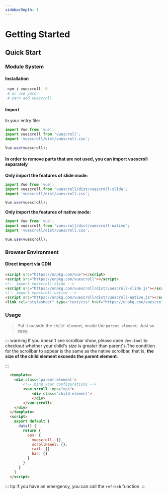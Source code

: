 ```yaml
---
sidebarDepth: 1
---
```


# Getting Started

## Quick Start

### Module System

#### Installation

```bash
 npm i vuescroll -S
 # or use yarn
 # yarn add vuescroll
```

#### Import

In your entry file:

```javascript
import Vue from 'vue';
import vuescroll from 'vuescroll';
import 'vuescroll/dist/vuescroll.css';

Vue.use(vuescroll);
```

#### In order to remove parts that are not used, you can import vuescroll separately

**Only import the features of slide mode:**

```javascript
import Vue from 'vue';
import vuescroll from 'vuescroll/dist/vuescroll-slide';
import 'vuescroll/dist/vuescroll.css';

Vue.use(vuescroll);
```

**Only import the features of native mode:**

```javascript
import Vue from 'vue';
import vuescroll from 'vuescroll/dist/vuescroll-native';
import 'vuescroll/dist/vuescroll.css';

Vue.use(vuescroll);
```

### Browser Environment

#### Direct import via CDN

```html
<script src="https://unpkg.com/vue"></script>
<script src="https://unpkg.com/vuescroll"></script>
<!-- import vuescroll-slide -->
<script src="https://unpkg.com/vuescroll/dist/vuescroll-slide.js"></script>
<!-- import vuescroll-native -->
<script src="https://unpkg.com/vuescroll/dist/vuescroll-native.js"></script>
<link rel="stylesheet" type="text/css" href="https://unpkg.com/vuescroll/dist/vuescroll.css" />
```

### Usage

> Put it outside the `child element`, inside the `parent element`. Just so easy.

::: warning
If you doesn't see scrollbar show, please open `dev-tool` to checkout whether your child's size is greater than parent's.The condition for the scrollbar to appear is the same as the native scrollbar, that is, **the size of the child element exceeds the parent element**.

:::

```html
  <template>
    <div class='parent-element'>
        <!-- bind your configurations -->
        <vue-scroll :ops="ops">
            <div class='child-element'>
            </div>
        </vue-scroll>
    </div>
  </template>
  <script>
    export default {
      data() {
        return {
          ops: {
            vuescroll: {},
            scrollPanel: {},
            rail: {}
            bar: {}
          }
        }
      }
    }
  </script>
```

::: tip
If you have an emergency, you can call the `refresh` function.
:::
